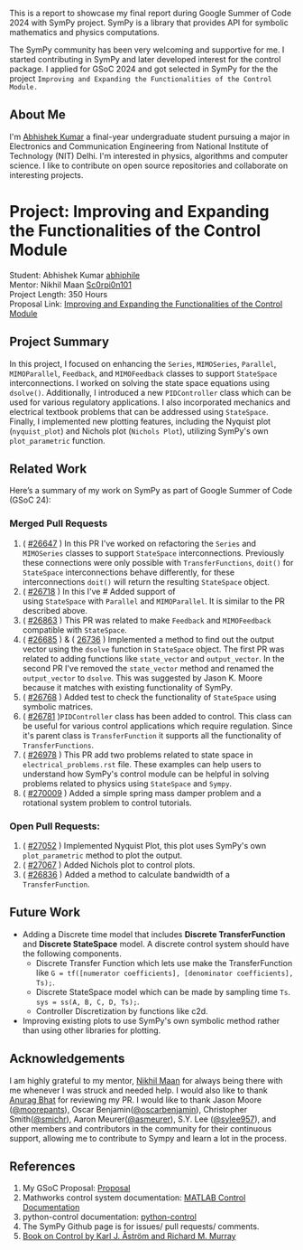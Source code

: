This is a report to showcase my final report during Google Summer of Code 2024 with SymPy project. SymPy is a library that provides API for symbolic mathematics and physics computations.

The SymPy community has been very welcoming and supportive for me. I started contributing in SymPy and later developed interest for the control package. I applied for GSoC 2024 and got selected in SymPy for the the project `Improving and Expanding the Functionalities of the Control Module.`
## About Me
I'm [Abhishek Kumar](https://github.com/abhiphile) a final-year undergraduate student pursuing a major in Electronics and Communication Engineering from National Institute of Technology (NIT) Delhi. I'm interested in physics, algorithms and computer science. I like to contribute on open source repositories and collaborate on interesting projects.
# Project: Improving and Expanding the Functionalities of the Control Module

Student: Abhishek Kumar [abhiphile](https://github.com/abhiphile) \
Mentor: Nikhil Maan [Sc0rpi0n101](https://github.com/Sc0rpi0n101) \
Project Length: 350 Hours \
Proposal Link: [Improving and Expanding the Functionalities of the Control Module](https://docs.google.com/document/d/1dmm7goYEyVcVkXrpwJm84yp6BmwfKrLB9rntZDA7R8g)
## Project Summary
In this project, I focused on enhancing the `Series`, `MIMOSeries`, `Parallel`, `MIMOParallel`, `Feedback`, and `MIMOFeedback` classes to support `StateSpace` interconnections. I worked on solving the state space equations using `dsolve()`. Additionally, I introduced a new `PIDController` class which can be used for various regulatory applications. I also incorporated mechanics and electrical textbook problems that can be addressed using `StateSpace`. Finally, I implemented new plotting features, including the Nyquist plot (`nyquist_plot`) and Nichols plot (`Nichols Plot`), utilizing SymPy's own `plot_parametric` function.
## Related Work
Here’s a summary of my work on SymPy as part of Google Summer of Code (GSoC 24):
### Merged Pull Requests
1. ( [#26647](https://github.com/sympy/sympy/pull/26647) ) In this PR I've worked on refactoring the `Series` and `MIMOSeries` classes to support `StateSpace` interconnections. Previously these connections were only possible with `TransferFunctions`, `doit()` for `StateSpace` interconnections behave differently, for these interconnections `doit()` will return the resulting `StateSpace` object.
2. ( [#26718](https://github.com/sympy/sympy/pull/26718) ) In this I've # Added support of using `StateSpace` with `Parallel` and `MIMOParallel`. It is similar to the PR described above.
3. ( [#26863](https://github.com/sympy/sympy/pull/26863) ) This PR was related to make `Feedback` and `MIMOFeedback` compatible with `StateSpace`.
4. ( [#26685](https://github.com/sympy/sympy/pull/26685) ) & ( [26736](https://github.com/sympy/sympy/pull/26736) ) Implemented a method to find out the output vector using the `dsolve` function in `StateSpace` object. The first PR was related to adding functions like `state_vector` and `output_vector`. In the second PR I've removed the `state_vector` method and renamed the `output_vector` to `dsolve`. This was suggested by Jason K. Moore because it matches with existing functionality of SymPy.
5. ( [#26768](https://github.com/sympy/sympy/pull/26758) ) Added test to check the functionality of `StateSpace` using symbolic matrices.
6. ( [#26781](https://github.com/sympy/sympy/pull/26781) )`PIDController` class has been added to control. This class can be useful for various control applications which require regulation. Since it's parent class is `TransferFunction` it supports all the functionality of `TransferFunctions`.
7. ( [#26978](https://github.com/sympy/sympy/pull/26978) ) This PR add two problems related to state space in `electrical_problems.rst` file. These examples can help users to understand how SymPy's control module can be helpful in solving problems related to physics using `StateSpace` and `Sympy`.
8. ( [#270009](https://github.com/sympy/sympy/pull/27009) ) Added a simple spring mass damper problem and a rotational system problem to control tutorials.
### Open Pull Requests:
1. ( [#27052](https://github.com/sympy/sympy/pull/27052) ) Implemented Nyquist Plot, this plot uses SymPy's own `plot_parametric` method to plot the output.
2. ( [#27067](https://github.com/sympy/sympy/pull/27067) ) Added Nichols plot to control plots.
3. ( [#26836](https://github.com/sympy/sympy/pull/26836) ) Added a method to calculate bandwidth of a `TransferFunction`.

## Future Work
* Adding a Discrete time model that includes **Discrete TransferFunction** and **Discrete StateSpace** model. A discrete control system should have the following components.
  - Discrete Transfer Function which lets use make the TransferFunction like `G = tf([numerator coefficients], [denominator coefficients], Ts);`.
  - Discrete StateSpace model which can be made by sampling time `Ts`. `sys = ss(A, B, C, D, Ts);`.
  - Controller Discretization by functions like c2d.
* Improving existing plots to use SymPy's own symbolic method rather than using other libraries for plotting.
## Acknowledgements
I am highly grateful to my mentor, [Nikhil Maan](https://github.com/Sc0rpi0n101) for always being there with me whenever I was struck and needed help. I would also like to thank [Anurag Bhat](https://github.com/faze-geek) for reviewing my PR. I would like to thank Jason Moore ([@moorepants](https://github.com/moorepants)), Oscar Benjamin([@oscarbenjamin](https://github.com/oscarbenjamin)), Christopher Smith([@smichr](https://github.com/smichr)), Aaron Meurer([@asmeurer](https://github.com/asmeurer)), S.Y. Lee ([@sylee957](https://github.com/sylee957)), and other members and contributors in the community for their continuous support, allowing me to contribute to Sympy and learn a lot in the process.
## References
1. My GSoC Proposal: [Proposal](https://docs.google.com/document/d/1dmm7goYEyVcVkXrpwJm84yp6BmwfKrLB9rntZDA7R8g)
2. Mathworks control system documentation: [MATLAB Control Documentation](https://in.mathworks.com/help/control/ref/tf.html)
3. python-control documentation: [python-control](https://python-control.readthedocs.io/en/latest/generated/control.TransferFunction.html)
4. The SymPy Github page is for issues/ pull requests/ comments.
5. [Book on Control by Karl J. Åström and Richard M. Murray](https://docs.sympy.org/latest/modules/physics/control/lti.html#module-sympy.physics.control.lti)
